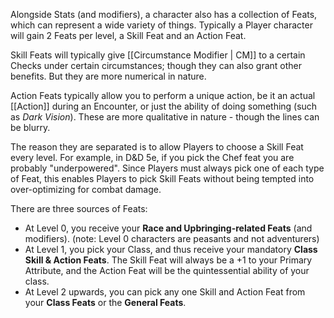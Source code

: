 Alongside Stats (and modifiers), a character also has a collection of Feats, which can represent a wide variety of things. Typically a Player character will gain 2 Feats per level, a Skill Feat and an Action Feat.

Skill Feats will typically give [[Circumstance Modifier | CM]] to a certain Checks under certain circumstances; though they can also grant other benefits. But they are more numerical in nature.

Action Feats typically allow you to perform a unique action, be it an actual [[Action]] during an Encounter, or just the ability of doing something (such as _Dark Vision_). These are more qualitative in nature - though the lines can be blurry.

The reason they are separated is to allow Players to choose a Skill Feat every level. For example, in D&D 5e, if you pick the Chef feat you are probably "underpowered". Since Players must always pick one of each type of Feat, this enables Players to pick Skill Feats without being tempted into over-optimizing for combat damage.

There are three sources of Feats:

* At Level 0, you receive your **Race and Upbringing-related Feats** (and modifiers). (note: Level 0 characters are peasants and not adventurers)
* At Level 1, you pick your Class, and thus receive your mandatory **Class Skill & Action Feats**. The Skill Feat will always be a +1 to your Primary Attribute, and the Action Feat will be the quintessential ability of your class.
* At Level 2 upwards, you can pick any one Skill and Action Feat from your **Class Feats** or the **General Feats**.
